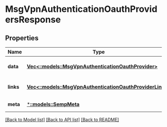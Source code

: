 # MsgVpnAuthenticationOauthProvidersResponse

## Properties
Name | Type | Description | Notes
------------ | ------------- | ------------- | -------------
**data** | [**Vec<::models::MsgVpnAuthenticationOauthProvider>**](MsgVpnAuthenticationOauthProvider.md) |  | [optional] [default to null]
**links** | [**Vec<::models::MsgVpnAuthenticationOauthProviderLinks>**](MsgVpnAuthenticationOauthProviderLinks.md) |  | [optional] [default to null]
**meta** | [***::models::SempMeta**](SempMeta.md) |  | [default to null]

[[Back to Model list]](../README.md#documentation-for-models) [[Back to API list]](../README.md#documentation-for-api-endpoints) [[Back to README]](../README.md)


